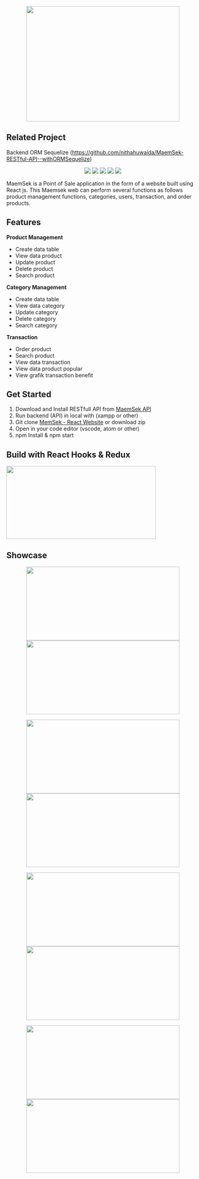 <p align="center">
  <img width="400" height="300" src="https://user-images.githubusercontent.com/29118699/71473129-65bdac00-2808-11ea-8f99-00609f5974f8.png">
</p>

## Related Project

Backend ORM Sequelize (https://github.com/nithahuwaida/MaemSek-RESTful-API--withORMSequelize)

<p align="center">
<img src="https://img.shields.io/badge/react-16.10.2-blue">
<img src="https://img.shields.io/badge/axios-0.19.0-brightgreen">
<img src="https://img.shields.io/badge/react_dom-16.10.2-yellow">
<img src="https://img.shields.io/badge/antd-3.26.0-purple">
<img src="https://img.shields.io/badge/react_redux-7.1.1-orange">
</p>

MaemSek is a Point of Sale application in the form of a website built using React js. This Maemsek web can perform several functions as follows product management functions, categories, users, transaction, and order products.

## Features
<b> Product Management </b>
 - Create data table 
 - View data product
 - Update product
 - Delete product
 - Search product
 
<b> Category Management </b>
 - Create data table 
 - View data category
 - Update category
 - Delete category
 - Search category
 
<b> Transaction </b>
- Order product 
- Search product
- View data transaction
- View data product popular
- View grafik transaction benefit

## Get Started

 1. Download and Install RESTfull API from [MaemSek API](https://github.com/nithahuwaida/MaemSek-RESTful-API--withORMSequelize)
 2. Run backend (API) in local with (xampp or other)
 3. Git clone [MemSek - React Website](https://github.com/nithahuwaida/MaemSek-FrontEnd-withANTDESIGN) or download zip
 4. Open in your code editor (vscode, atom or other)
 5. npm Install & npm start

## Build with React Hooks & Redux

 <img width="390" height="190" src="https://miro.medium.com/max/966/1*jYy3Hc1qmQL9gpYF5rI3Sg.png">

## Showcase
<p align="center">
<img width="400" height="192" src="https://user-images.githubusercontent.com/29118699/71472821-17f47400-2807-11ea-9402-523521db8032.PNG">    <img width="400" height="192" src="https://user-images.githubusercontent.com/29118699/71472844-33f81580-2807-11ea-95f5-4cc87b192a86.PNG">
</p>
<p align="center">
<img width="400" height="192" src="https://user-images.githubusercontent.com/29118699/71472854-3a868d00-2807-11ea-8c68-76309a9d99b2.PNG">    <img width="400" height="192" src="https://user-images.githubusercontent.com/29118699/71472868-42463180-2807-11ea-8d40-09733c332591.PNG">
</p>
<p align="center">
<img width="400" height="192" src="https://user-images.githubusercontent.com/29118699/71472869-42463180-2807-11ea-9dda-9eb60ff0bcaf.PNG">    <img width="400" height="192" src="https://user-images.githubusercontent.com/29118699/71472870-42dec800-2807-11ea-88fc-b7f4cc71a934.PNG">
</p>
<p align="center">
<img width="400" height="192" src="https://user-images.githubusercontent.com/29118699/71472872-42dec800-2807-11ea-8da7-3168ae32c48f.PNG">    <img width="400" height="192" src="https://user-images.githubusercontent.com/29118699/71472873-43775e80-2807-11ea-806e-1c9c854da5c9.PNG">
</p>